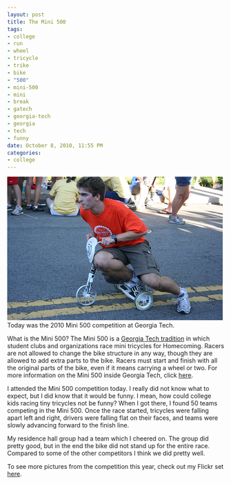 ```yaml
--- 
layout: post
title: The Mini 500
tags: 
- college
- run
- wheel
- tricycle
- trike
- bike
- "500"
- mini-500
- mini
- break
- gatech
- georgia-tech
- georgia
- tech
- funny
date: October 8, 2010, 11:55 PM
categories: 
- college
---
```

[![](files/2010/10/5063923180_db70bf67f2.jpg "2010 Mini 500")](files/2010/10/5063923180_db70bf67f2.jpg)Today was the 2010 Mini 500 competition at Georgia Tech.

What is the Mini 500? The Mini 500 is a [Georgia Tech tradition](http://en.wikipedia.org/wiki/Georgia_Tech_traditions) in which student clubs and organizations race mini tricycles for Homecoming. Racers are not allowed to change the bike structure in any way, though they are allowed to add extra parts to the bike. Racers must start and finish with all the original parts of the bike, even if it means carrying a wheel or two. For more information on the Mini 500 inside Georgia Tech, click [here](http://www.gatech.edu/mini500/).

I attended the Mini 500 competition today. I really did not know what to expect, but I did know that it would be funny. I mean, how could college kids racing tiny tricycles not be funny? When I got there, I found 50 teams competing in the Mini 500. Once the race started, tricycles were falling apart left and right, drivers were falling flat on their faces, and teams were slowly advancing forward to the finish line.

My residence hall group had a team which I cheered on. The group did pretty good, but in the end the bike did not stand up for the entire race. Compared to some of the other competitors I think we did pretty well.

To see more pictures from the competition this year, check out my Flickr set [here](http://www.flickr.com/photos/tannerld/sets/72157625123431598/).
